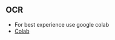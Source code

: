 ## OCR

* For best experience use google colab
* [Colab](https://colab.research.google.com/drive/1GJPdFMjb049-ylHyng_M1MaLtF2R9gOa?usp=sharing)
